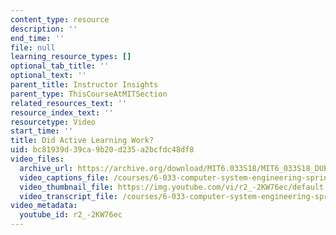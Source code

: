 ```yaml
---
content_type: resource
description: ''
end_time: ''
file: null
learning_resource_types: []
optional_tab_title: ''
optional_text: ''
parent_title: Instructor Insights
parent_type: ThisCourseAtMITSection
related_resources_text: ''
resource_index_text: ''
resourcetype: Video
start_time: ''
title: Did Active Learning Work?
uid: bc81939d-39ca-9b20-d235-a2bcfdc48df8
video_files:
  archive_url: https://archive.org/download/MIT6.033S18/MIT6_033S18_DUET_Lecture_300k.mp4
  video_captions_file: /courses/6-033-computer-system-engineering-spring-2018/530f419ca8ab5bc687e5faa8b1576c08_r2_-2KW76ec.vtt
  video_thumbnail_file: https://img.youtube.com/vi/r2_-2KW76ec/default.jpg
  video_transcript_file: /courses/6-033-computer-system-engineering-spring-2018/e0ec78d65787d1f0a82e3b9307d53a67_r2_-2KW76ec.pdf
video_metadata:
  youtube_id: r2_-2KW76ec
---
```

